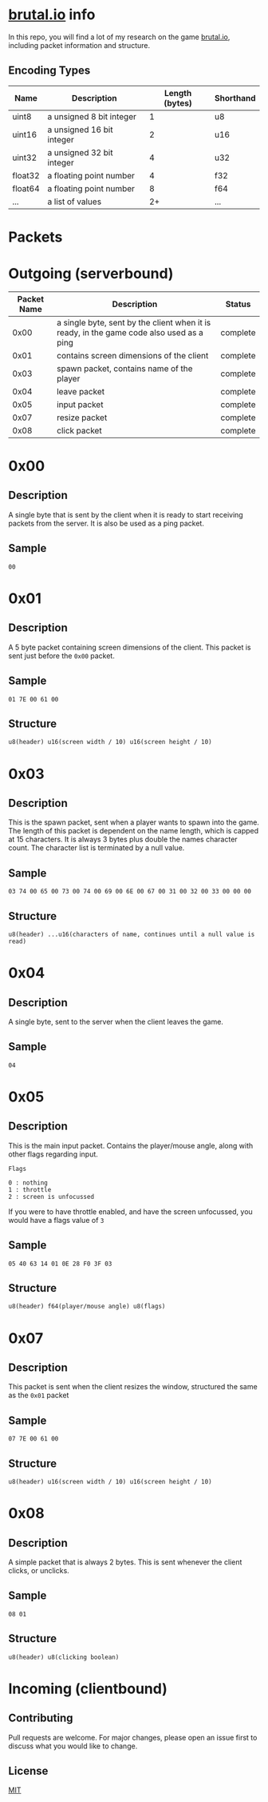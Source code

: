 # [brutal.io](https://brutal.io) info

In this repo, you will find a lot of my research on the game [brutal.io](https://brutal.io), including packet information and structure.

## Encoding Types

| Name    | Description               |  Length (bytes) | Shorthand |
|---------|---------------------------|-----------------|-----------|
| uint8   | a unsigned 8 bit integer  | 1               | u8        |
| uint16  | a unsigned 16 bit integer | 2               | u16       |
| uint32  | a unsigned 32 bit integer | 4               | u32       |
| float32 | a floating point number   | 4               | f32       |
| float64 | a floating point number   | 8               | f64       |
| ...     | a list of values          | 2+              | ...       |

# Packets

# Outgoing (serverbound)

| Packet Name | Description                                                                              | Status   |
|-------------|------------------------------------------------------------------------------------------|----------|
| 0x00        | a single byte, sent by the client when it is ready, in the game code also used as a ping | complete |
| 0x01        | contains screen dimensions of the client                                                 | complete |
| 0x03        | spawn packet, contains name of the player                                                | complete |
| 0x04        | leave packet                                                                             | complete |
| 0x05        | input packet                                                                             | complete |
| 0x07        | resize packet                                                                            | complete |
| 0x08        | click packet                                                                             | complete |

#

# 0x00
## Description

A single byte that is sent by the client when it is ready to start receiving packets from the server. It is also be used as a ping packet.

## Sample

```00```

#

# 0x01
## Description

A 5 byte packet containing screen dimensions of the client. This packet is sent just before the `0x00` packet. 

## Sample

```01 7E 00 61 00```

## Structure
```u8(header) u16(screen width / 10) u16(screen height / 10)```
#

# 0x03
## Description

This is the spawn packet, sent when a player wants to spawn into the game. The length of this packet is dependent on the name length, which is capped at 15 characters. It is always 3 bytes plus double the names character count. The character list is terminated by a null value.

## Sample

```03 74 00 65 00 73 00 74 00 69 00 6E 00 67 00 31 00 32 00 33 00 00 00```

## Structure
```u8(header) ...u16(characters of name, continues until a null value is read)```
#

# 0x04
## Description

A single byte, sent to the server when the client leaves the game. 

## Sample

```04```

#

# 0x05
## Description

This is the main input packet. Contains the player/mouse angle, along with other flags regarding input.
```
Flags

0 : nothing
1 : throttle
2 : screen is unfocussed
```
If you were to have throttle enabled, and have the screen unfocussed, you would have a flags value of `3`
## Sample

```05 40 63 14 01 0E 28 F0 3F 03```

## Structure
```u8(header) f64(player/mouse angle) u8(flags)```
#

# 0x07
## Description

This packet is sent when the client resizes the window, structured the same as the `0x01` packet

## Sample

```07 7E 00 61 00```

## Structure
```u8(header) u16(screen width / 10) u16(screen height / 10)```
#

# 0x08
## Description

A simple packet that is always 2 bytes. This is sent whenever the client clicks, or unclicks.

## Sample

```08 01```

## Structure
```u8(header) u8(clicking boolean)```
#


# Incoming (clientbound)



## Contributing
Pull requests are welcome. For major changes, please open an issue first to discuss what you would like to change.

## License
[MIT](https://choosealicense.com/licenses/mit/)
